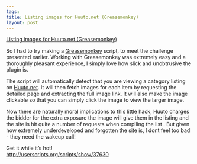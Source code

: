 ```yaml
--- 
tags: 
title: Listing images for Huuto.net (Greasemonkey)
layout: post
---
```

<p><a href="http://userscripts.org/scripts/show/37630">Listing images for Huuto.net (Greasemonkey)</a></p>
<p>So I had to try making a <a href="http://www.greasespot.net/">Greasemonkey</a> script, to meet the challenge presented earlier. Working with Greasemonkey was extremely easy and a thoroughly pleasant experience, I simply love how slick and unobtrusive the plugin is.</p>
<p>The script will automatically detect that you are viewing a category listing on <a href="http://huuto.net">Huuto.net</a>. It will then fetch images for each item by requesting the detailed page and extracting the full image link. It will also make the image clickable so that you can simply click the image to view the larger image.</p>
<p>Now there are naturally moral implications to this little hack, Huuto charges the bidder for the extra exposure the image will give them in the listing and the site is hit quite a number of requests when compiling the list . But given how extremely underdeveloped and forgotten the site is, I dont feel too bad - they need the wakeup call!</p>
<p>Get it while it&#8217;s hot!<br/><a href="http://userscripts.org/scripts/show/37630"><a href="http://userscripts.org/scripts/show/37630">http://userscripts.org/scripts/show/37630</a></a></p>
